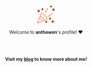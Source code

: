 
<div align="center">
        <br>
        <br>
        <br>
        <br>
        <img src="https://raw.githubusercontent.com/anthowen/anthowen/master/tada.svg?sanitize=true" width="60" height="60">
        <p>Welcome to <b>anthowen</b>'s profile! ❤️</p>
        <br>
        <br>
        <h4>Visit my <a href="https://gist.github.com/anthowen">blog</a> to know more about me!</h4>
        <br>
        <br>
</div>
